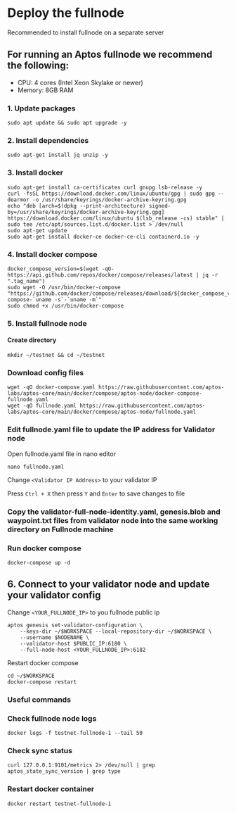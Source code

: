 
# Deploy the fullnode
Recommended to install fullnode on a separate server
## For running an Aptos fullnode we recommend the following:

- CPU: 4 cores (Intel Xeon Skylake or newer)
- Memory: 8GB RAM

### 1. Update packages
```
sudo apt update && sudo apt upgrade -y
```

### 2. Install dependencies
```
sudo apt-get install jq unzip -y
```

### 3. Install docker
```
sudo apt-get install ca-certificates curl gnupg lsb-release -y
curl -fsSL https://download.docker.com/linux/ubuntu/gpg | sudo gpg --dearmor -o /usr/share/keyrings/docker-archive-keyring.gpg
echo "deb [arch=$(dpkg --print-architecture) signed-by=/usr/share/keyrings/docker-archive-keyring.gpg] https://download.docker.com/linux/ubuntu $(lsb_release -cs) stable" | sudo tee /etc/apt/sources.list.d/docker.list > /dev/null
sudo apt-get update
sudo apt-get install docker-ce docker-ce-cli containerd.io -y
```

### 4. Install docker compose
```
docker_compose_version=$(wget -qO- https://api.github.com/repos/docker/compose/releases/latest | jq -r ".tag_name")
sudo wget -O /usr/bin/docker-compose "https://github.com/docker/compose/releases/download/${docker_compose_version}/docker-compose-`uname -s`-`uname -m`"
sudo chmod +x /usr/bin/docker-compose
```

### 5. Install fullnode node
#### Create directory
```
mkdir ~/testnet && cd ~/testnet
```

### Download config files
```
wget -qO docker-compose.yaml https://raw.githubusercontent.com/aptos-labs/aptos-core/main/docker/compose/aptos-node/docker-compose-fullnode.yaml
wget -qO fullnode.yaml https://raw.githubusercontent.com/aptos-labs/aptos-core/main/docker/compose/aptos-node/fullnode.yaml
```

### Edit fullnode.yaml file to update the IP address for Validator node
Open fullnode.yaml file in nano editor
```
nano fullnode.yaml
```

Change `<Validator IP Address>` to your validator IP

Press `Ctrl + X` then press `Y` and `Enter` to save changes to file

### Copy the validator-full-node-identity.yaml, genesis.blob and waypoint.txt files from validator node into the same working directory on Fullnode machine


### Run docker compose
```
docker-compose up -d
```

## 6. Connect to your validator node and update your validator config
Change `<YOUR_FULLNODE_IP>` to you fullnode public ip
```
aptos genesis set-validator-configuration \
    --keys-dir ~/$WORKSPACE --local-repository-dir ~/$WORKSPACE \
    --username $NODENAME \
    --validator-host $PUBLIC_IP:6180 \
    --full-node-host <YOUR_FULLNODE_IP>:6182
```

Restart docker compose
```
cd ~/$WORKSPACE
docker-compose restart
```

### Useful commands
### Check fullnode node logs
```
docker logs -f testnet-fullnode-1 --tail 50
```

### Check sync status
```
curl 127.0.0.1:9101/metrics 2> /dev/null | grep aptos_state_sync_version | grep type
```

### Restart docker container
```
docker restart testnet-fullnode-1 
```

